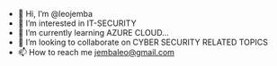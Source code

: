 - 👋 Hi, I’m @leojemba
- 👀 I’m interested in IT-SECURITY
- 🌱 I’m currently learning AZURE CLOUD...
- 💞️ I’m looking to collaborate on CYBER SECURITY RELATED TOPICS
- 📫 How to reach me jembaleo@gmail.com

<!---
leojemba/leojemba is a ✨ special ✨ repository because its `README.md` (this file) appears on your GitHub profile.
You can click the Preview link to take a look at your changes.
--->
